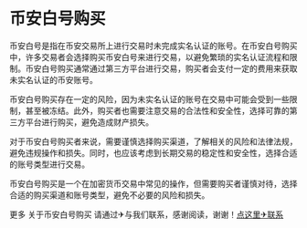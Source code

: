 # 币安白号购买

币安白号是指在币安交易所上进行交易时未完成实名认证的账号。在币安白号购买中，许多交易者会选择购买币安白号来进行交易，以避免繁琐的实名认证流程和限制。币安白号购买通常通过第三方平台进行交易，购买者会支付一定的费用来获取未实名认证的币安账号。

币安白号购买存在一定的风险，因为未实名认证的账号在交易中可能会受到一些限制，甚至被冻结。此外，购买者也需要注意交易的合法性和安全性，选择可靠的第三方平台进行购买，避免造成财产损失。

对于币安白号购买者来说，需要谨慎选择购买渠道，了解相关的风险和法律法规，避免违规操作和损失。同时，也应该考虑到长期交易的稳定性和安全性，选择合适的账号类型进行交易。

币安白号购买是一个在加密货币交易中常见的操作，但需要购买者谨慎对待，选择合适的购买渠道和账号类型，避免不必要的风险和损失。

更多 关于币安白号购买 请通过✈与我们联系，感谢阅读，谢谢！[点这里✈联系](https://lm.k02.cc)